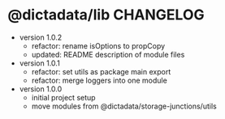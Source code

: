 # @dictadata/lib CHANGELOG

- version 1.0.2
  - refactor: rename isOptions to propCopy
  - updated: README description of module files
- version 1.0.1
  - refactor: set utils as package main export
  - refactor: merge loggers into one module
- version 1.0.0
  - initial project setup
  - move modules from @dictadata/storage-junctions/utils

